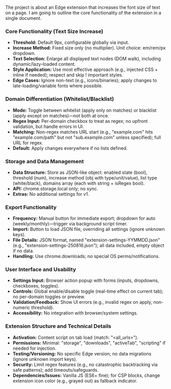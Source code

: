 The project is about an Edge extension that increases the font size of text on a page.
I am going to outline the core functionality of the extension in a single document.

### Core Functionality (Text Size Increase)

- **Threshold:** Default 9px, configurable globally via input.
- **Increase Method:** Fixed size only (no multiplier). Unit choice: em/rem/px dropdown.
- **Text Selection:** Enlarge all displayed text nodes (DOM walk), including dynamic/lazy-loaded content.
- **Style Application:** Use most effective approach (e.g., injected CSS + inline if needed); respect and skip !
  important styles.
- **Edge Cases:** Ignore non-text (e.g., icons/binaries); apply changes to late-loading/variable fonts where possible.

### Domain Differentiation (Whitelist/Blacklist)

- **Mode:** Toggle between whitelist (apply only on matches) or blacklist (apply except on matches)—not both at once.
- **Regex Input:** Per-domain checkbox to treat as regex; no upfront validation, but handle errors in UI.
- **Matching:** Non-regex matches URL start (e.g., "example.com" hits "example.com/path" but not "sub.example.com"
  unless specified); full URL for regex.
- **Default:** Apply changes everywhere if no lists defined.

### Storage and Data Management

- **Data Structure:** Store as JSON-like object: enabled state (bool), threshold (num), increase method (obj with
  type/unit/value), list type (white/black), domains array (each with string + isRegex bool).
- **API:** chrome.storage.local only; no sync.
- **Extras:** No additional settings for v1.

### Export Functionality

- **Frequency:** Manual button for immediate export; dropdown for auto (weekly/monthly)—trigger via background script
  timer.
- **Import:** Button to load JSON file, overriding all settings (ignore unknown keys).
- **File Details:** JSON format, named "extension-settings-YYMMDD.json" (e.g., "extension-settings-250816.json"); all
  data included, empty object if no data.
- **Handling:** Use chrome.downloads; no special OS perms/notifications.

### User Interface and Usability

- **Settings Input:** Browser action popup with forms (inputs, dropdowns, checkboxes, toggles).
- **Controls:** Global enable/disable toggle (real-time effect on current tab); no per-domain toggles or preview.
- **Validation/Feedback:** Show UI errors (e.g., invalid regex on apply, non-numeric threshold).
- **Accessibility:** No integration with browser/system settings.

### Extension Structure and Technical Details

- **Activation:** Content script on tab load (match: "<all_urls>").
- **Permissions:** Minimal: "storage", "downloads", "activeTab", "scripting" if needed for injection.
- **Testing/Versioning:** No specific Edge version; no data migrations (ignore unknown import keys).
- **Security:** Limit regex features (e.g., no catastrophic backtracking via safe patterns); add timeouts/safeguards.
- **Dependencies/Issues:** Vanilla JS (ES6+ fine); for CSP blocks, change extension icon color (e.g., grayed out) as
  fallback indicator.
